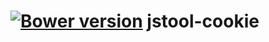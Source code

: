 [![Bower version](https://badge.fury.io/bo/jstool-cookie.svg)](http://badge.fury.io/bo/jstool-cookie)
jstool-cookie
=============
